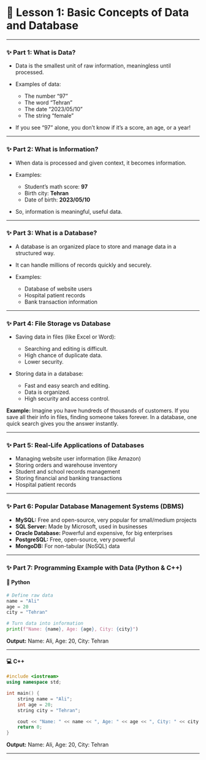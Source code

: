 # 🌟 **Lesson 1: Basic Concepts of Data and Database**

---

### ✨ Part 1: What is Data?

* Data is the smallest unit of raw information, meaningless until processed.
* Examples of data:

  * The number “97”
  * The word “Tehran”
  * The date “2023/05/10”
  * The string “female”
* If you see “97” alone, you don’t know if it’s a score, an age, or a year!

---

### ✨ Part 2: What is Information?

* When data is processed and given context, it becomes information.
* Examples:

  * Student’s math score: **97**
  * Birth city: **Tehran**
  * Date of birth: **2023/05/10**
* So, information is meaningful, useful data.

---

### ✨ Part 3: What is a Database?

* A database is an organized place to store and manage data in a structured way.
* It can handle millions of records quickly and securely.
* Examples:

  * Database of website users
  * Hospital patient records
  * Bank transaction information

---

### ✨ Part 4: File Storage vs Database

* Saving data in files (like Excel or Word):

  * Searching and editing is difficult.
  * High chance of duplicate data.
  * Lower security.
* Storing data in a database:

  * Fast and easy search and editing.
  * Data is organized.
  * High security and access control.

**Example:**
Imagine you have hundreds of thousands of customers. If you save all their info in files, finding someone takes forever. In a database, one quick search gives you the answer instantly.

---

### ✨ Part 5: Real-Life Applications of Databases

* Managing website user information (like Amazon)
* Storing orders and warehouse inventory
* Student and school records management
* Storing financial and banking transactions
* Hospital patient records

---

### ✨ Part 6: Popular Database Management Systems (DBMS)

* **MySQL:** Free and open-source, very popular for small/medium projects
* **SQL Server:** Made by Microsoft, used in businesses
* **Oracle Database:** Powerful and expensive, for big enterprises
* **PostgreSQL:** Free, open-source, very powerful
* **MongoDB:** For non-tabular (NoSQL) data

---

### ✨ Part 7: Programming Example with Data (Python & C++)

#### 🐍 Python

```python
# Define raw data
name = "Ali"
age = 20
city = "Tehran"

# Turn data into information
print(f"Name: {name}, Age: {age}, City: {city}")
```

**Output:**
Name: Ali, Age: 20, City: Tehran

---

#### 💻 C++

```cpp
#include <iostream>
using namespace std;

int main() {
    string name = "Ali";
    int age = 20;
    string city = "Tehran";

    cout << "Name: " << name << ", Age: " << age << ", City: " << city << endl;
    return 0;
}
```

**Output:**
Name: Ali, Age: 20, City: Tehran

---